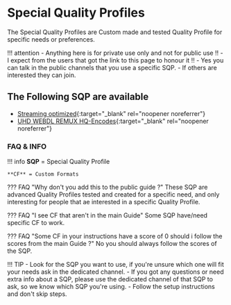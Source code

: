 # Special Quality Profiles

The Special Quality Profiles are Custom made and tested Quality Profile for specific needs or preferences.

!!! attention
    - Anything here is for private use only and not for public use :bangbang:
    - I expect from the users that got the link to this page to honour it :bangbang:
    - Yes you can talk in the public channels that you use a specific SQP.
    - If others are interested they can join.

## The Following SQP are available

- [Streaming optimized](/SQP/1-1){:target="_blank" rel="noopener noreferrer"}
- [UHD WEBDL REMUX HQ-Encodes](/SQP/1-2){:target="_blank" rel="noopener noreferrer"}

### FAQ & INFO

!!! info
    **SQP** = Special Quality Profile

    **CF** = Custom Formats

??? FAQ "Why don't you add this to the public guide ?"
    These SQP are advanced Quality Profiles tested and created for a specific need, and only interesting for people that ae interested in a specific Quality Profile.

??? FAQ "I see CF that aren't in the main Guide"
    Some SQP have/need specific CF to work.

??? FAQ "Some CF in your instructions have a score of 0 should i follow the scores from the main Guide ?"
    No you should always follow the scores of the SQP.

!!! TIP
    - Look for the SQP you want to use, if you're unsure which one will fit your needs ask in the dedicated channel.
    - If you got any questions or need extra info about a SQP, please use the dedicated channel of that SQP to ask, so we know which SQP you're using.
    - Follow the setup instructions and don't skip steps.
